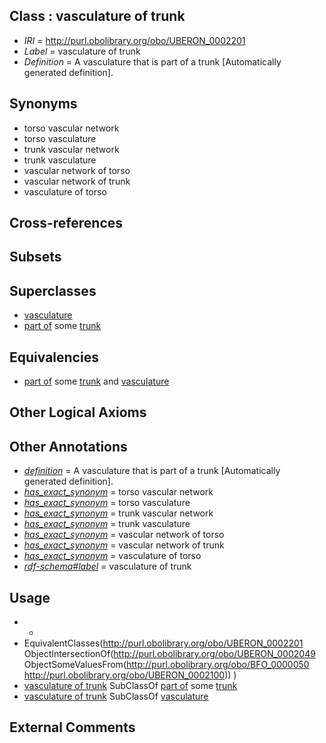 
## Class : vasculature of trunk

 * *IRI* = http://purl.obolibrary.org/obo/UBERON_0002201
 * *Label* = vasculature of trunk
 * *Definition* = A vasculature that is part of a trunk [Automatically generated definition].

## Synonyms

 * torso vascular network
 * torso vasculature
 * trunk vascular network
 * trunk vasculature
 * vascular network of torso
 * vascular network of trunk
 * vasculature of torso

## Cross-references


## Subsets


## Superclasses

 * [vasculature](../../UBERON/49/UBERON_0002049.md)
 * [part of](../../BFO/50/BFO_0000050.md) some [trunk](../../UBERON/00/UBERON_0002100.md)

## Equivalencies

 * [part of](../../BFO/50/BFO_0000050.md) some [trunk](../../UBERON/00/UBERON_0002100.md) and [vasculature](../../UBERON/49/UBERON_0002049.md)

## Other Logical Axioms


## Other Annotations

 * *[definition](../../IAO/15/IAO_0000115.md)* = A vasculature that is part of a trunk [Automatically generated definition].
 * *[has_exact_synonym](../../ym/oboInOwl#hasExactSynonym.md)* = torso vascular network
 * *[has_exact_synonym](../../ym/oboInOwl#hasExactSynonym.md)* = torso vasculature
 * *[has_exact_synonym](../../ym/oboInOwl#hasExactSynonym.md)* = trunk vascular network
 * *[has_exact_synonym](../../ym/oboInOwl#hasExactSynonym.md)* = trunk vasculature
 * *[has_exact_synonym](../../ym/oboInOwl#hasExactSynonym.md)* = vascular network of torso
 * *[has_exact_synonym](../../ym/oboInOwl#hasExactSynonym.md)* = vascular network of trunk
 * *[has_exact_synonym](../../ym/oboInOwl#hasExactSynonym.md)* = vasculature of torso
 * *[rdf-schema#label](../../el/rdf-schema#label.md)* = vasculature of trunk

## Usage

 * -
 * EquivalentClasses(<http://purl.obolibrary.org/obo/UBERON_0002201> ObjectIntersectionOf(<http://purl.obolibrary.org/obo/UBERON_0002049> ObjectSomeValuesFrom(<http://purl.obolibrary.org/obo/BFO_0000050> <http://purl.obolibrary.org/obo/UBERON_0002100>)) )
 * [vasculature of trunk](../../UBERON/01/UBERON_0002201.md) SubClassOf [part of](../../BFO/50/BFO_0000050.md) some [trunk](../../UBERON/00/UBERON_0002100.md)
 * [vasculature of trunk](../../UBERON/01/UBERON_0002201.md) SubClassOf [vasculature](../../UBERON/49/UBERON_0002049.md)

## External Comments

